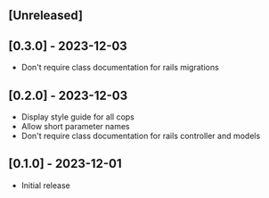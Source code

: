 ## [Unreleased]

## [0.3.0] - 2023-12-03

- Don't require class documentation for rails migrations

## [0.2.0] - 2023-12-03

- Display style guide for all cops
- Allow short parameter names
- Don't require class documentation for rails controller and models 

## [0.1.0] - 2023-12-01

- Initial release
